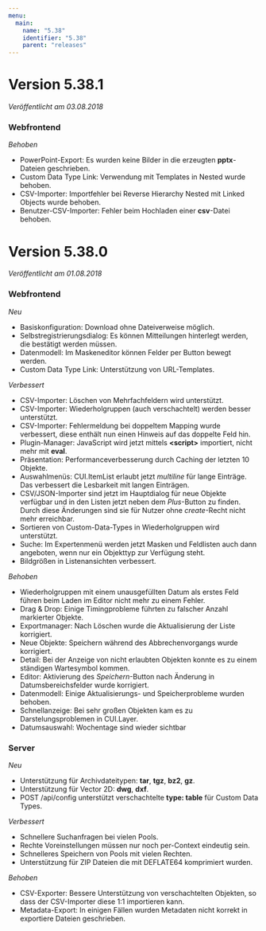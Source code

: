 ```yaml
---
menu:
  main:
    name: "5.38"
    identifier: "5.38"
    parent: "releases"
---
```


# Version 5.38.1

*Veröffentlicht am 03.08.2018*

### Webfrontend

*Behoben*

- PowerPoint-Export: Es wurden keine Bilder in die erzeugten **pptx**-Dateien geschrieben.
- Custom Data Type Link: Verwendung mit Templates in Nested wurde behoben.
- CSV-Importer: Importfehler bei Reverse Hierarchy Nested mit Linked Objects wurde behoben.
- Benutzer-CSV-Importer: Fehler beim Hochladen einer **csv**-Datei behoben.

# Version 5.38.0

*Veröffentlicht am 01.08.2018*

### Webfrontend

*Neu*

* Basiskonfiguration: Download ohne Dateiverweise möglich.
* Selbstregistrierungsdialog: Es können Mitteilungen hinterlegt werden, die bestätigt werden müssen.
* Datenmodell: Im Maskeneditor können Felder per Button bewegt werden.
* Custom Data Type Link: Unterstützung von URL-Templates.

*Verbessert*

* CSV-Importer: Löschen von Mehrfachfeldern wird unterstützt.
* CSV-Importer: Wiederholgruppen (auch verschachtelt) werden besser unterstützt.
* CSV-Importer: Fehlermeldung bei doppeltem Mapping wurde verbessert, diese enthält nun einen Hinweis auf das doppelte Feld hin.
* Plugin-Manager: JavaScript wird jetzt mittels **\<script\>** importiert, nicht mehr mit **eval**.
* Präsentation: Performanceverbesserung durch Caching der letzten 10 Objekte.
* Auswahlmenüs: CUI.ItemList erlaubt jetzt *multiline* für lange Einträge. Das verbessert die Lesbarkeit mit langen Einträgen.
* CSV/JSON-Importer sind jetzt im Hauptdialog für neue Objekte verfügbar und in den Listen jetzt neben dem *Plus*-Button zu finden. Durch diese Änderungen sind sie für Nutzer ohne *create*-Recht nicht mehr erreichbar.
* Sortieren von Custom-Data-Types in Wiederholgruppen wird unterstützt.
* Suche: Im Expertenmenü werden jetzt Masken und Feldlisten auch dann angeboten, wenn nur ein Objekttyp zur Verfügung steht.
* Bildgrößen in Listenansichten verbessert.



*Behoben*

* Wiederholgruppen mit einem unausgefüllten Datum als erstes Feld führen beim Laden im Editor nicht mehr zu einem Fehler.
* Drag & Drop: Einige Timingprobleme führten zu falscher Anzahl markierter Objekte.
* Exportmanager: Nach Löschen wurde die Aktualisierung der Liste korrigiert.
* Neue Objekte: Speichern während des Abbrechenvorgangs wurde korrigiert.
* Detail: Bei der Anzeige von nicht erlaubten Objekten konnte es zu einem ständigen Wartesymbol kommen.
* Editor: Aktivierung des *Speichern*-Button nach Änderung in Datumsbereichsfelder wurde korrigiert.
* Datenmodell: Einige Aktualisierungs- und Speicherprobleme wurden behoben.
* Schnellanzeige: Bei sehr großen Objekten kam es zu Darstelungsproblemen in CUI.Layer.
* Datumsauswahl: Wochentage sind wieder sichtbar

### Server

*Neu*

* Unterstützung für Archivdateitypen: **tar**, **tgz**, **bz2**, **gz**.
* Unterstützung für Vector 2D: **dwg**, **dxf**.
* POST /api/config unterstützt verschachtelte **type: table** für Custom Data Types.

*Verbessert*

* Schnellere Suchanfragen bei vielen Pools.
* Rechte Voreinstellungen müssen nur noch per-Context eindeutig sein.
* Schnelleres Speichern von Pools mit vielen Rechten.
* Unterstützung für ZIP Dateien die mit DEFLATE64 komprimiert wurden.

*Behoben*

* CSV-Exporter: Bessere Unterstützung von verschachtelten Objekten, so dass der CSV-Importer diese 1:1 importieren kann.
* Metadata-Export: In einigen Fällen wurden Metadaten nicht korrekt in exportiere Dateien geschrieben.
